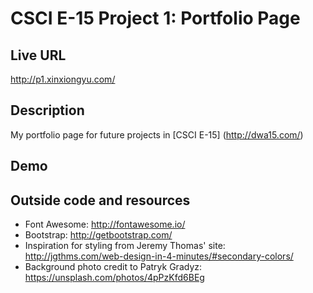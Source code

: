 # CSCI E-15 Project 1: Portfolio Page

## Live URL
<http://p1.xinxiongyu.com/>

## Description
My portfolio page for future projects in [CSCI E-15] (http://dwa15.com/)

## Demo


## Outside code and resources
* Font Awesome: <http://fontawesome.io/>
* Bootstrap: <http://getbootstrap.com/>
* Inspiration for styling from Jeremy Thomas' site:
<http://jgthms.com/web-design-in-4-minutes/#secondary-colors/>
* Background photo credit to Patryk Gradyz:
<https://unsplash.com/photos/4pPzKfd6BEg>